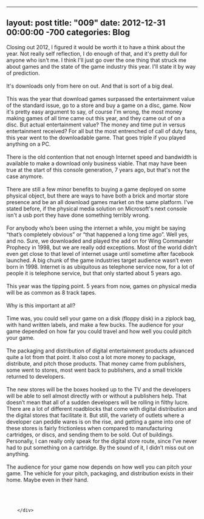 
---
layout: post
title: "009"
date: 2012-12-31 00:00:00 -700
categories: Blog
---
<div class="blog-content">
				<div class="paragraph" style="text-align:left;">Closing out 2012, I figured it would be worth it to have a think about the year. Not really self reflection, I do enough of that, and it's pretty dull for anyone who isn't me. I think I'll just go over the one thing that struck me about games and the state of the game industry this year. I'll state it by way of prediction.&nbsp;<br><br>It's downloads only from here on out. And that is sort of a big deal.<br><br>This was the year that download games surpassed the entertainment value of the standard issue, go to a store and buy a game on a disc, game. Now it's pretty easy argument to say, of course I'm wrong, the most money making games of all time came out this year, and they came out of on a disc. But actual entertainment value? The money and time put in versus entertainment received? For all but the most entrenched of call of duty fans, this year went to the downloadable game. That goes triple if you played anything on a PC.<br><span style=""></span><br><span style=""></span>There is the old contention that not enough Internet speed and bandwidth is available to make a download only business viable. That may have been true at the start of this console generation, 7 years ago, but that's not the case anymore. <br><span style=""></span><br><span style=""></span>There are still a few minor benefits to buying a game deployed on some physical object, but there are ways to have both a brick and mortar store presence and be an all download games market on the same platform. I've stated before, if the physical media solution on Microsoft's next console isn't a usb port they have done something terribly wrong. <br><span style=""></span><br><span style=""></span>For anybody who&rsquo;s been using the internet a while, you might be saying &ldquo;that&rsquo;s completely obvious&rdquo; or &ldquo;that happened a long time ago&rdquo;. Well yes, and no. Sure, we downloaded and played the add on for Wing Commander Prophecy in 1998, but we are really odd exceptions. Most of the world didn&rsquo;t even get close to that level of internet usage until sometime after facebook launched. A big chunk of the game industries target audience wasn&rsquo;t even born in 1998. Internet is as ubiquitous as telephone service now, for a lot of people it is telephone service, but that only started about 5 years ago. <br><span style=""></span><br><span style=""></span>This year was the tipping point. 5 years from now, games on physical media will be as common as 8 track tapes. <br><span style=""></span><br><span style=""></span>Why is this important at all? <br><span style=""></span><br><span style=""></span>Time was, you could sell your game on a disk (floppy disk) in a ziplock bag, with hand written labels, and make a few bucks. The audience for your game depended on how far you could travel and how well you could pitch your game. <br><span style=""></span><br><span style=""></span>The packaging and distribution of digital entertainment products advanced quite a lot from that point. It also cost a lot more money to package, distribute, and pitch those products. That money came from publishers, some went to stores, most went back to publishers, and a small trickle returned to developers. <br><span style=""></span><br><span style=""></span>The new stores will be the boxes hooked up to the TV and the developers will be able to sell almost directly with or without a publishers help. That doesn&rsquo;t mean that all of a sudden developers will be rolling in filthy lucre. There are a lot of different roadblocks that come with digital distribution and the digital stores that facilitate it. But still, the variety of outlets where a developer can peddle wares is on the rise, and getting a game into one of these stores is fairly frictionless when compared to manufacturing cartridges, or discs, and sending them to be sold. Out of buildings. Personally, I can really only speak for the digital store route, since I&rsquo;ve never had to put something on a cartridge. By the sound of it, I didn&rsquo;t miss out on anything. <br><span style=""></span><br><span style=""></span>The audience for your game now depends on how well you can pitch your game. The&nbsp;vehicle for your pitch,&nbsp;packaging, and distribution exists in their home. Maybe even in their hand. <br><span style=""></span><br><span style=""></span><br><br></div>

		</div>
        